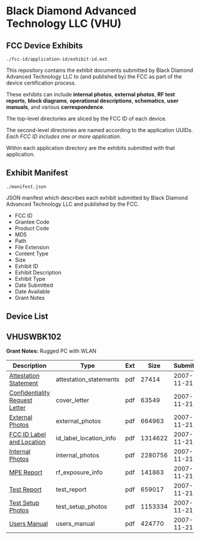 # Black Diamond Advanced Technology LLC (VHU)
## FCC Device Exhibits

```
./fcc-id/application-id/exhibit-id.ext
```

This repository contains the exhibit documents submitted by Black Diamond Advanced Technology LLC to (and published by) the FCC as part of the device certification process.

These exhibits can include **internal photos**, **external photos**, **RF test reports**, **block diagrams**, **operational descriptions**, **schematics**, **user manuals**, and various **correspondence**.

The top-level directories are sliced by the FCC ID of each device.

The second-level directories are named according to the application UUIDs. *Each FCC ID includes one or more application.*

Within each application directory are the exhibits submitted with that application. 

## Exhibit Manifest

```
./manifest.json
```

JSON manifest which describes each exhibit submitted by Black Diamond Advanced Technology LLC and published by the FCC.

- FCC ID
- Grantee Code
- Product Code
- MD5
- Path
- File Extension
- Content Type
- Size
- Exhibit ID
- Exhibit Description
- Exhibit Type
- Date Submitted
- Date Available
- Grant Notes

## Device List
## VHUSWBK102
**Grant Notes:** Rugged PC with WLAN

| Description | Type | Ext | Size | Submitted | Available |
| ----------- | ---- | --- | ---- | --------- | --------- |
| [Attestation Statement](VHUSWBK102/63254235b6772ae7ea1130ba123a079a/870808.pdf) | attestation_statements | pdf | 27414 | 2007-11-21 | 2007-11-21 |
| [Confidentiality Request Letter](VHUSWBK102/63254235b6772ae7ea1130ba123a079a/870810.pdf) | cover_letter | pdf | 63549 | 2007-11-21 | 2007-11-21 |
| [External Photos](VHUSWBK102/63254235b6772ae7ea1130ba123a079a/870811.pdf) | external_photos | pdf | 664963 | 2007-11-21 | 2007-11-21 |
| [FCC ID Label and Location](VHUSWBK102/63254235b6772ae7ea1130ba123a079a/870812.pdf) | id_label_location_info | pdf | 1314622 | 2007-11-21 | 2007-11-21 |
| [Internal Photos](VHUSWBK102/63254235b6772ae7ea1130ba123a079a/870813.pdf) | internal_photos | pdf | 2280756 | 2007-11-21 | 2007-11-21 |
| [MPE Report](VHUSWBK102/63254235b6772ae7ea1130ba123a079a/870815.pdf) | rf_exposure_info | pdf | 141863 | 2007-11-21 | 2007-11-21 |
| [Test Report](VHUSWBK102/63254235b6772ae7ea1130ba123a079a/870817.pdf) | test_report | pdf | 659017 | 2007-11-21 | 2007-11-21 |
| [Test Setup Photos](VHUSWBK102/63254235b6772ae7ea1130ba123a079a/870818.pdf) | test_setup_photos | pdf | 1153334 | 2007-11-21 | 2007-11-21 |
| [Users Manual](VHUSWBK102/63254235b6772ae7ea1130ba123a079a/870819.pdf) | users_manual | pdf | 424770 | 2007-11-21 | 2007-11-21 |
